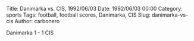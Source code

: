 Title: Danimarka vs. CIS, 1992/06/03
Date: 1992/06/03 00:00
Category: sports
Tags: football, football scores, Danimarka, CIS
Slug: danimarka-vs-cis
Author: carbonero


Danimarka 1 - 1 CIS
